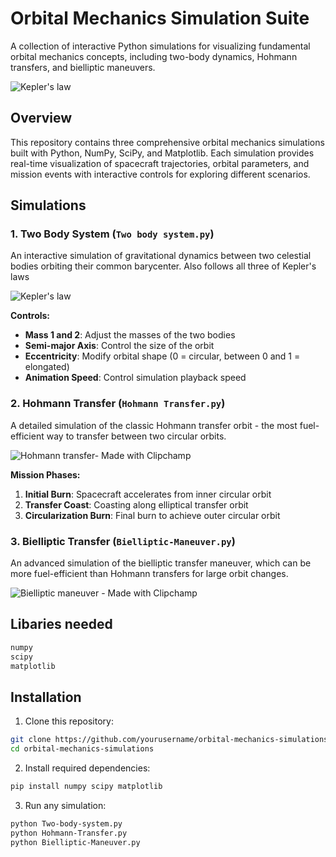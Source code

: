 # Orbital Mechanics Simulation Suite

A collection of interactive Python simulations for visualizing fundamental orbital mechanics concepts, including two-body dynamics, Hohmann transfers, and bielliptic maneuvers.

![Kepler's law](https://github.com/user-attachments/assets/38dc6640-2ad0-4092-84be-e9bb03907674)

## Overview

This repository contains three comprehensive orbital mechanics simulations built with Python, NumPy, SciPy, and Matplotlib. Each simulation provides real-time visualization of spacecraft trajectories, orbital parameters, and mission events with interactive controls for exploring different scenarios.

## Simulations

### 1. Two Body System (`Two body system.py`)

An interactive simulation of gravitational dynamics between two celestial bodies orbiting their common barycenter. Also follows all three of Kepler's laws

![Kepler's law](https://github.com/user-attachments/assets/38dc6640-2ad0-4092-84be-e9bb03907674)

**Controls:**
- **Mass 1 and 2**: Adjust the masses of the two bodies
- **Semi-major Axis**: Control the size of the orbit
- **Eccentricity**: Modify orbital shape (0 = circular, between 0 and 1 =  elongated)
- **Animation Speed**: Control simulation playback speed



### 2. Hohmann Transfer (`Hohmann Transfer.py`)

A detailed simulation of the classic Hohmann transfer orbit - the most fuel-efficient way to transfer between two circular orbits.

![Hohmann transfer- Made with Clipchamp](https://github.com/user-attachments/assets/6cf1c7b2-555f-41d6-b733-65b6de095d0a)

**Mission Phases:**
1. **Initial Burn**: Spacecraft accelerates from inner circular orbit
2. **Transfer Coast**: Coasting along elliptical transfer orbit
3. **Circularization Burn**: Final burn to achieve outer circular orbit


### 3. Bielliptic Transfer (`Bielliptic-Maneuver.py`)

An advanced simulation of the bielliptic transfer maneuver, which can be more fuel-efficient than Hohmann transfers for large orbit changes.

![Bielliptic maneuver - Made with Clipchamp](https://github.com/user-attachments/assets/e2faf2a8-bec1-4b69-839b-3ceec05effdd)

## Libaries needed

```python
numpy
scipy
matplotlib
```

## Installation

1. Clone this repository:
```bash
git clone https://github.com/yourusername/orbital-mechanics-simulations.git
cd orbital-mechanics-simulations
```

2. Install required dependencies:
```bash
pip install numpy scipy matplotlib
```

3. Run any simulation:
```bash
python Two-body-system.py
python Hohmann-Transfer.py
python Bielliptic-Maneuver.py
```
